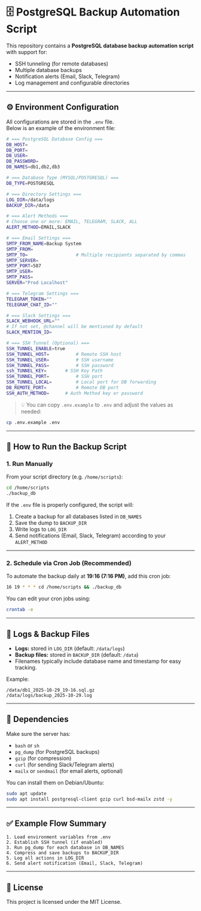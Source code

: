 # 🗄️ PostgreSQL Backup Automation Script

This repository contains a **PostgreSQL database backup automation script** with support for:
- SSH tunneling (for remote databases)
- Multiple database backups
- Notification alerts (Email, Slack, Telegram)
- Log management and configurable directories

---

## ⚙️ Environment Configuration

All configurations are stored in the `.env` file.  
Below is an example of the environment file:

```bash
# === PostgreSQL Database Config ===
DB_HOST=
DB_PORT=
DB_USER=
DB_PASSWORD=
DB_NAMES=db1,db2,db3

# === Database Type (MYSQL/POSTGRESQL) ===
DB_TYPE=POSTGRESQL

# === Directory Settings ===
LOG_DIR=/data/logs
BACKUP_DIR=/data

# === Alert Methods ===
# Choose one or more: EMAIL, TELEGRAM, SLACK, ALL
ALERT_METHOD=EMAIL,SLACK

# === Email Settings ===
SMTP_FROM_NAME=Backup System
SMTP_FROM=
SMTP_TO=                  # Multiple recipients separated by commas
SMTP_SERVER=
SMTP_PORT=587
SMTP_USER=
SMTP_PASS=
SERVER="Prod Localhost"

# === Telegram Settings ===
TELEGRAM_TOKEN=""
TELEGRAM_CHAT_ID=""

# === Slack Settings ===
SLACK_WEBHOOK_URL=""
# If not set, @channel will be mentioned by default
SLACK_MENTION_ID=

# === SSH Tunnel (Optional) ===
SSH_TUNNEL_ENABLE=true
SSH_TUNNEL_HOST=          # Remote SSH host
SSH_TUNNEL_USER=          # SSH username
SSH_TUNNEL_PASS=          # SSH password
ssh_TUNNEL_KEY=		  # SSH Key Path
SSH_TUNNEL_PORT=          # SSH port
SSH_TUNNEL_LOCAL=         # Local port for DB forwarding
DB_REMOTE_PORT=           # Remote DB port
SSH_AUTH_METHOD=	  # Auth Method key or password
```

> 💡 You can copy `.env.example` to `.env` and adjust the values as needed:
```bash
cp .env.example .env
```

---

## 🚀 How to Run the Backup Script

### 1. Run Manually
From your script directory (e.g. `/home/scripts`):
```bash
cd /home/scripts
./backup_db
```

If the `.env` file is properly configured, the script will:
1. Create a backup for all databases listed in `DB_NAMES`
2. Save the dump to `BACKUP_DIR`
3. Write logs to `LOG_DIR`
4. Send notifications (Email, Slack, Telegram) according to your `ALERT_METHOD`

---

### 2. Schedule via Cron Job (Recommended)

To automate the backup daily at **19:16 (7:16 PM)**, add this cron job:

```bash
16 19 * * * cd /home/scripts && ./backup_db
```

You can edit your cron jobs using:
```bash
crontab -e
```

---

## 🧾 Logs & Backup Files

- **Logs:** stored in `LOG_DIR` (default: `/data/logs`)
- **Backup files:** stored in `BACKUP_DIR` (default: `/data`)
- Filenames typically include database name and timestamp for easy tracking.

Example:
```
/data/db1_2025-10-29_19-16.sql.gz
/data/logs/backup_2025-10-29.log
```

---

## 🧰 Dependencies

Make sure the server has:
- `bash` or `sh`
- `pg_dump` (for PostgreSQL backups)
- `gzip` (for compression)
- `curl` (for sending Slack/Telegram alerts)
- `mailx` or `sendmail` (for email alerts, optional)

You can install them on Debian/Ubuntu:
```bash
sudo apt update
sudo apt install postgresql-client gzip curl bsd-mailx zstd -y
```

---

## ✅ Example Flow Summary

```
1. Load environment variables from .env
2. Establish SSH tunnel (if enabled)
3. Run pg_dump for each database in DB_NAMES
4. Compress and save backups to BACKUP_DIR
5. Log all actions in LOG_DIR
6. Send alert notification (Email, Slack, Telegram)
```

---

## 📄 License

This project is licensed under the MIT License.

